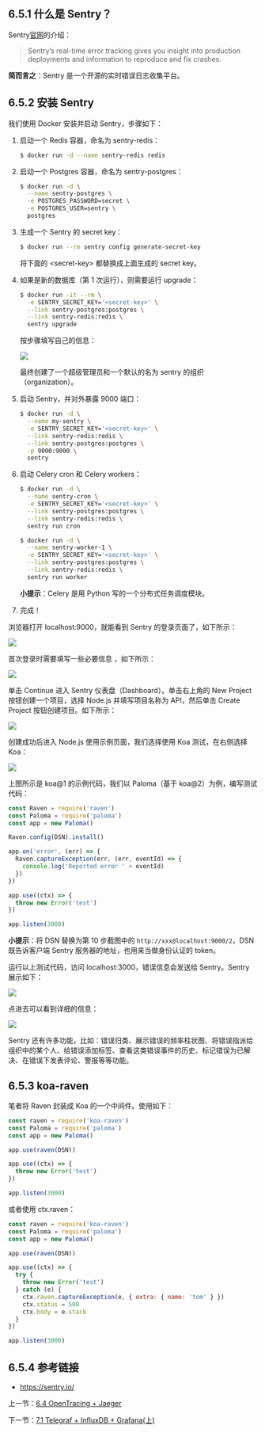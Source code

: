 ## 6.5.1 什么是 Sentry？

Sentry[官网](sentry.io)的介绍：

> Sentry’s real-time error tracking gives you insight into production deployments and information to reproduce and fix crashes.

**简而言之**：Sentry 是一个开源的实时错误日志收集平台。

## 6.5.2 安装 Sentry

我们使用 Docker 安装并启动 Sentry，步骤如下：

1. 启动一个 Redis 容器，命名为 sentry-redis：

   ```sh
   $ docker run -d --name sentry-redis redis
   ```

2. 启动一个 Postgres 容器，命名为 sentry-postgres：

   ```sh
   $ docker run -d \
     --name sentry-postgres \
     -e POSTGRES_PASSWORD=secret \
     -e POSTGRES_USER=sentry \
     postgres
   ```

3. 生成一个 Sentry 的 secret key：

   ```sh
   $ docker run --rm sentry config generate-secret-key
   ```

   将下面的 \<secret-key\> 都替换成上面生成的 secret key。

4. 如果是新的数据库（第 1 次运行），则需要运行 upgrade：

   ```sh
   $ docker run -it --rm \
     -e SENTRY_SECRET_KEY='<secret-key>' \
     --link sentry-postgres:postgres \
     --link sentry-redis:redis \
     sentry upgrade
   ```

   按步骤填写自己的信息：

   ![](./assets/6.5.1.jpg)

   最终创建了一个超级管理员和一个默认的名为 sentry 的组织（organization）。

5. 启动 Sentry，并对外暴露 9000 端口：

   ```sh
   $ docker run -d \
     --name my-sentry \
     -e SENTRY_SECRET_KEY='<secret-key>' \
     --link sentry-redis:redis \
     --link sentry-postgres:postgres \
     -p 9000:9000 \
     sentry
   ```

6. 启动 Celery cron 和 Celery workers：

   ```sh
   $ docker run -d \
     --name sentry-cron \
     -e SENTRY_SECRET_KEY='<secret-key>' \
     --link sentry-postgres:postgres \
     --link sentry-redis:redis \
     sentry run cron
   ```

   ```sh
   $ docker run -d \
     --name sentry-worker-1 \
     -e SENTRY_SECRET_KEY='<secret-key>' \
     --link sentry-postgres:postgres \
     --link sentry-redis:redis \
     sentry run worker
   ```

   **小提示**：Celery 是用 Python 写的一个分布式任务调度模块。

7. 完成！

浏览器打开 localhost:9000，就能看到 Sentry 的登录页面了，如下所示：

![](./assets/6.5.2.jpg)

首次登录时需要填写一些必要信息 ，如下所示：

![](./assets/6.5.3.png)

单击 Continue 进入 Sentry 仪表盘（Dashboard）。单击右上角的 New Project 按钮创建一个项目，选择 Node.js 并填写项目名称为 API，然后单击 Create Project 按钮创建项目。如下所示：

![](./assets/6.5.4.png)

创建成功后进入 Node.js 使用示例页面，我们选择使用 Koa 测试，在右侧选择 Koa：

![](./assets/6.5.5.png)

上图所示是 koa@1 的示例代码，我们以 Paloma（基于  koa@2）为例，编写测试代码：

```js
const Raven = require('raven')
const Paloma = require('paloma')
const app = new Paloma()

Raven.config(DSN).install()

app.on('error', (err) => {
  Raven.captureException(err, (err, eventId) => {
    console.log('Reported error ' + eventId)
  })
})

app.use((ctx) => {
  throw new Error('test')
})

app.listen(3000)
```

**小提示**：将 DSN 替换为第 10 步截图中的 `http://xxx@localhost:9000/2`，DSN 既告诉客户端 Sentry 服务器的地址，也用来当做身份认证的 token。

运行以上测试代码，访问 localhost:3000，错误信息会发送给 Sentry。Sentry 展示如下：

![](./assets/6.5.6.png)

点进去可以看到详细的信息：

![](./assets/6.5.7.png)

Sentry 还有许多功能，比如：错误归类、展示错误的频率柱状图、将错误指派给组织中的某个人、给错误添加标签、查看这类错误事件的历史、标记错误为已解决、在错误下发表评论、警报等等功能。

## 6.5.3 koa-raven

笔者将 Raven 封装成 Koa 的一个中间件。使用如下：

```js
const raven = require('koa-raven')
const Paloma = require('paloma')
const app = new Paloma()

app.use(raven(DSN))

app.use((ctx) => {
  throw new Error('test')
})

app.listen(3000)
```

或者使用 ctx.raven：

```js
const raven = require('koa-raven')
const Paloma = require('paloma')
const app = new Paloma()

app.use(raven(DSN))

app.use((ctx) => {
  try {
    throw new Error('test')
  } catch (e) {
    ctx.raven.captureException(e, { extra: { name: 'tom' } })
    ctx.status = 500
    ctx.body = e.stack
  }
})

app.listen(3000)
```

## 6.5.4 参考链接

- https://sentry.io/

上一节：[6.4 OpenTracing + Jaeger](https://github.com/nswbmw/node-in-debugging/blob/master/6.4%20OpenTracing%20%2B%20Jaeger.md)

下一节：[7.1 Telegraf + InfluxDB + Grafana(上)](https://github.com/nswbmw/node-in-debugging/blob/master/7.1%20Telegraf%20%2B%20InfluxDB%20%2B%20Grafana(%E4%B8%8A).md)
